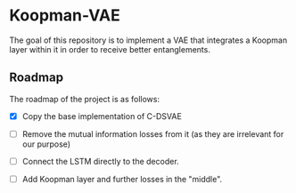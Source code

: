 # Koopman-VAE
The goal of this repository is to implement a VAE that integrates a Koopman layer within it in order
to receive better entanglements. 

## Roadmap 
The roadmap of the project is as follows: 
- [X] Copy the base implementation of C-DSVAE
- [ ] Remove the mutual information losses from it (as they are irrelevant for our purpose)
- [ ] Connect the LSTM directly to the decoder.
- [ ] Add Koopman layer and further losses in the "middle".



